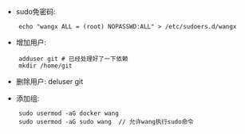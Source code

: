 * sudo免密码:
```
    echo "wangx ALL = (root) NOPASSWD:ALL" > /etc/sudoers.d/wangx
```

* 增加用户:   
```
    adduser git # 已经处理好了一下依赖
    mkdir /home/git
```
* 删除用户:   deluser git

* 添加组:
```
    sudo usermod -aG docker wang
    sudo usermod -aG sudo wang  // 允许wang执行sudo命令
```
